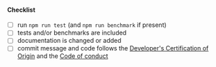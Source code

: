 <!--
Thank you for your pull request. Please provide a description above and review
the requirements below.

Bug fixes and new features should include tests and possibly benchmarks.

Contributors guide: https://github.com/fastify/fastify/blob/main/CONTRIBUTING.md

By making a contribution to this project, I certify that:

* (a) The contribution was created in whole or in part by me and I
  have the right to submit it under the open source license
  indicated in the file; or

* (b) The contribution is based upon previous work that, to the best
  of my knowledge, is covered under an appropriate open source
  license and I have the right under that license to submit that
  work with modifications, whether created in whole or in part
  by me, under the same open source license (unless I am
  permitted to submit under a different license), as indicated
  in the file; or

* (c) The contribution was provided directly to me by some other
  person who certified (a), (b) or (c) and I have not modified
  it.

* (d) I understand and agree that this project and the contribution
  are public and that a record of the contribution (including all
  personal information I submit with it, including my sign-off) is
  maintained indefinitely and may be redistributed consistent with
  this project or the open source license(s) involved.
-->

#### Checklist

- [ ] run `npm run test` (and `npm run benchmark` if present)
- [ ] tests and/or benchmarks are included
- [ ] documentation is changed or added
- [ ] commit message and code follows the [Developer's Certification of Origin](https://github.com/fastify/.github/blob/main/CONTRIBUTING.md#developers-certificate-of-origin-11)
      and the [Code of conduct](https://github.com/fastify/.github/blob/main/CODE_OF_CONDUCT.md)
